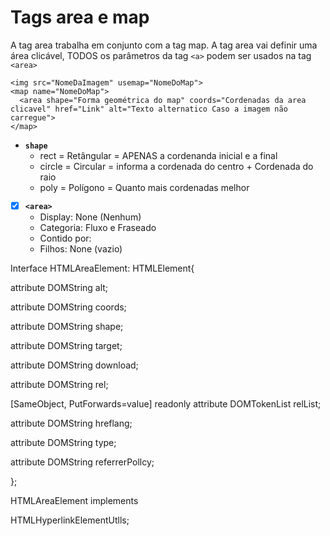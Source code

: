 # Tags area e map

A tag area trabalha em conjunto com a tag map.
A tag area vai definir uma área clicável, TODOS os parâmetros da tag `<a>` podem ser usados na tag `<area>`

```
<img src="NomeDaImagem" usemap="NomeDoMap">
<map name="NomeDoMap">
  <area shape="Forma geométrica do map" coords="Cordenadas da area clicavel" href="Link" alt="Texto alternatico Caso a imagem não carregue">
</map>
```

- **`shape`**
  - rect = Retângular = APENAS a cordenanda inicial e a final
  - circle = Circular = informa a cordenada do centro + Cordenada do raio
  - poly = Polígono = Quanto mais cordenadas melhor

- [X] **`<area>`**
  - Display: None (Nenhum)
  - Categoria: Fluxo e Fraseado
  - Contido por: <map>
  - Filhos: None (vazio)

Interface HTMLAreaElement: HTMLElement{

  attribute DOMString alt;

  attribute DOMString coords;

  attribute DOMString shape;

  attribute DOMString target;

  attribute DOMString download;

  attribute DOMString rel;

  [SameObject, PutForwards=value] readonly attribute DOMTokenList relList;

  attribute DOMString hreflang;

  attribute DOMString type;

  attribute DOMString referrerPollcy;

};

HTMLAreaElement implements

HTMLHyperlinkElementUtlls;
